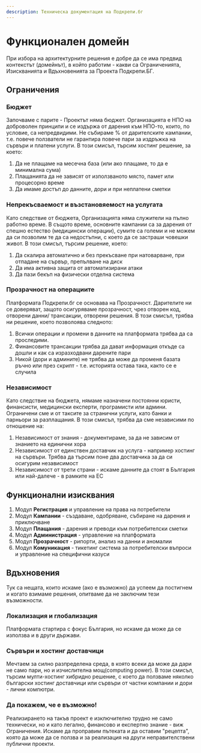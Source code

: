 ```yaml
---
description: Техническа документация на Подкрепи.бг
---
```


# Функционален домейн

При избора на архитектурните решения е добре да се има предвид контекстът (домейнът), в който работим - какви са Ограниченията, Изискванията и Вдъхновенията за Проекта Подкрепи.БГ.

## Ограничения

### Бюджет

Започваме с парите - Проектът няма бюджет. Организацията е НПО на доброволен принципи и се издържа от дарения към НПО-то, които, по условие, са непредвидими. Не събираме % от дарителските кампании, т.е. повече ползватели не гарантира повече пари за издръжка на сървъри и платени услуги. В този смисъл, търсим хостинг решение, за което:

1. Да не плащаме на месечна база (или ако плащаме, то да е минимална сума)
2. Плащанията да не зависят от използваното място, памет или процесорно време
3. Да имаме достъп до данните, дори и при неплатени сметки

### Непрекъсваемост и възстановяемост на услугата

Като следствие от бюджета, Организацията няма служители на пълно работно време. В същото време, основните кампании са за дарения от спешно естество (медицински операции), сумите са големи и не можем да си позволим те да са недостъпни, с което да се застраши човешки живот. В този смисъл, търсим решение, което:

1. Да скалира автоматично и без прекъсване при натоварване, при отпадане на сървър, препълване на диск
2. Да има активна защита от автоматизирани атаки
3. Да пази бекъп на физически отделна система

### Прозрачност на операциите

Платформата Подкрепи.бг се основава на Прозрачност. Дарителите ни се доверяват, защото осигуряваме прозрачност, чрез отворен код, отворени данни/ трансакции, отворени решения. В този смисъл, трябва ни решение, което позволоява следното:

1. Всички операции и промени в данните на платформата трябва да са проследими. 
2. Финансовите трансакции трябва да дават информация откъде са дошли и как са изразходвани дарените пари
3. Никой (дори и админите) не трябва да може да променя базата ръчно или през скрипт - т.е. историята остава така, както се е случила

### Независимост

Като следствие на бюджета, нямаме назначени постоянни юристи, финансисти, медицински експерти, програмисти или админи. Ограничени сме и от таксите за странични услуги, като банки и парньори за разплащания. В този смисъл, трябва да сме независими по отношение на:

1. Независимост от знания - документираме, за да не зависим от знанието на единични хора
2. Независимост от единствен доставчик на услуга - например хостинг на сървъри. Трябва да търсим поне два доставчика за да си осигурим независимост
3. Независимост от трети страни - искаме данните да стоят в България или най-далече - в рамките на ЕС

## Функционални изисквания

1. Модул **Регистрация** и управление на права на потребители
2. Модул **Кампании** - създаване, одобряване, събиране на дарения и приключване
3. Модул **Плащания** - дарения и преводи към потребителски сметки
4. Модул **Администрация** - управление на платформата
5. Модул **Прозрачност** - рипорти, анализ на данни и аномалии
6. Модул **Комуникация** - тикетинг система за потребителски въпроси и управление на специфични казуси

## Вдъхновения

Тук са нещата, които искаме (ако е възможно) да успеем да постигнем и когато взимаме решения, опитваме да не заключим тези възможности.

### Локализация и глобализация

Платформата стартира с фокус България, но искаме да може да се използва и в други държави. 

### Сървъри и хостинг доставчици

Мечтаем за силно разпределена среда, в която всеки да може да дари не само пари, но и изчислителна мощ(computing power). В този смисъл, търсим мулти-хостинг хибридно решение, с което да ползваме няколко български хостинг доставчици или сървъри от частни компании и дори -  лични компютри. 

### Да покажем, че е възможно!

Реализирането на такъв проект е изключително трудно не само технически, но и като легално, финансово и експертно знание - виж Ограничения. Искаме да проправим пътеката и да оставим "рецепта", която да може да се ползва и за реализация на други неправителствени публични проекти.
